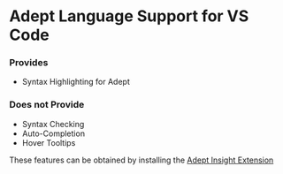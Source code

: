 # Adept Language Support for VS Code

### Provides
- Syntax Highlighting for Adept

### Does not Provide
- Syntax Checking
- Auto-Completion
- Hover Tooltips

These features can be obtained by installing the [Adept Insight Extension](https://marketplace.visualstudio.com/items?itemName=DockySoft.adept-language-insight)
